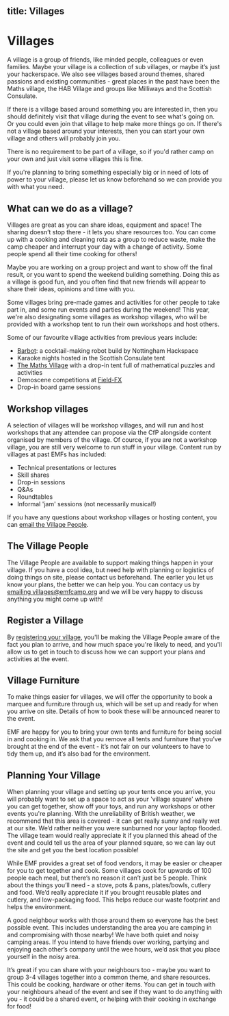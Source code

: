 title: Villages
---
# Villages
A village is a group of friends, like minded people, colleagues or even families. Maybe your village is a collection of sub villages, or maybe it’s just your hackerspace. We also see villages based around themes, shared passions and existing communities - great places in the past have been the Maths village, the HAB Village and groups like Milliways and the Scottish Consulate.

If there is a village based around something you are interested in, then you should definitely visit that village during the event to see what's going on. Or you could even join that village to help make more things go on. If there's not a village based around your interests, then you can start your own village and others will probably join you.

There is no requirement to be part of a village, so if you'd rather camp on your own and just visit some villages this is fine.

If you're planning to bring something especially big or in need of lots of power to your village, please let us know beforehand so we can provide you with what you need.

## What can we do as a village?
Villages are great as you can share ideas, equipment and space! The sharing doesn’t stop there - it lets you share resources too. You can come up with a cooking and cleaning rota as a group to reduce waste, make the camp cheaper and interrupt your day with a change of activity. Some people spend all their time cooking for others!

Maybe you are working on a group project and want to show off the final result, or you want to spend the weekend building something. Doing this as a village is good fun, and you often find that new friends will appear to share their ideas, opinions and time with you.

Some villages bring pre-made games and activities for other people to take part in, and some run events and parties during the weekend! This year, we're also designating some villages as workshop villages, who will be provided with a workshop tent to run their own workshops and host others.

Some of our favourite village activities from previous years include:

* [Barbot](https://www.emfcamp.org/schedule/2022/411-barbot): a cocktail-making robot build by Nottingham Hackspace
* Karaoke nights hosted in the Scottish Consulate tent
* [The Maths Village](https://wiki-archive.emfcamp.org/2022/wiki/Village:The_Maths_Village) with a drop-in tent full of mathematical puzzles and activities
* Demoscene competitions at [Field-FX](https://wiki-archive.emfcamp.org/2022/wiki/Village:Field-FX)
* Drop-in board game sessions

## Workshop villages
A selection of villages will be workshop villages, and will run and host workshops that any attendee can propose via the CfP alongside content organised by members of the village. Of cource, if you are not a workshop village, you are still very welcome to run stuff in your village. Content run by villages at past EMFs has included:

* Technical presentations or lectures
* Skill shares
* Drop-in sessions
* Q&As
* Roundtables
* Informal 'jam' sessions (not necessarily musical!)

If you have any questions about workshop villages or hosting content, you can [email the Village People](mailto:villages@emfcamp.org).

## The Village People
The Village People are available to support making things happen in your village. If you have a cool idea, but need help with planning or logistics of doing things on site, please contact us beforehand. The earlier you let us know your plans, the better we can help you. You can contacy us by [emailing villages@emfcamp.org](mailto:villages@emfcamp.org) and we will be very happy to discuss anything you might come up with!

## Register a Village
By [registering your village](/villages), you'll be making the Village People aware of the fact you plan to arrive, and how much space you're likely to need, and you'll allow us to get in touch to discuss how we can support your plans and activities at the event.

## Village Furniture
To make things easier for villages, we will offer the opportunity to book a marquee and furniture through us, which will be set up and ready for when you arrive on site. Details of how to book these will
be announced nearer to the event.

EMF are happy for you to bring your own tents and furniture for being social in and cooking in. We ask that you remove all tents and furniture that you’ve brought at the end of the event - it’s not fair on our volunteers to have to tidy them up, and it’s also bad for the environment.

## Planning Your Village
When planning your village and setting up your tents once you arrive, you will probably want to set up a space to act as your 'village square' where you can get together, show off your toys, and run any workshops or other events you're planning. With the unreliability of British weather, we recommend that this area is covered - it can get really sunny and really wet at our site. We’d rather neither you were sunburned nor your laptop flooded. The village team would really appreciate it if you planned this ahead of the event and could tell us the area of your planned square, so we can lay out the site and get you the best location possible!

While EMF provides a great set of food vendors, it may be easier or cheaper for you to get together and cook. Some villages cook for upwards of 100 people each meal, but there’s no reason it can’t just be 5 people. Think about the things you’ll need - a stove, pots & pans, plates/bowls, cutlery and food. We’d really appreciate it if you brought reusable plates and cutlery, and low-packaging food. This helps reduce our waste footprint and helps the environment.

A good neighbour works with those around them so everyone has the best possible event. This includes understanding the area you are camping in and compromising with those nearby! We have both quiet and noisy camping areas. If you intend to have friends over working, partying and enjoying each other’s company until the wee hours, we’d ask that you place yourself in the noisy area.

It’s great if you can share with your neighbours too - maybe you want to group 3-4 villages together into a common theme, and share resources. This could be cooking, hardware or other items. You can get in touch with your neighbours ahead of the event and see if they want to do anything with you - it could be a shared event, or helping with their cooking in exchange for food! 